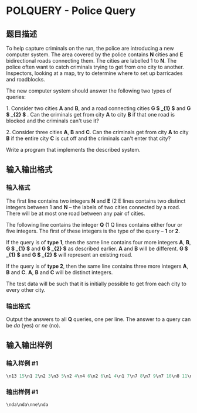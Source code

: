 # POLQUERY - Police Query

## 题目描述

To help capture criminals on the run, the police are introducing a new computer system. The area covered by the police contains **N** cities and **E** bidirectional roads connecting them. The cities are labelled 1 to **N**. The police often want to catch criminals trying to get from one city to another. Inspectors, looking at a map, try to determine where to set up barricades and roadblocks.

The new computer system should answer the following two types of queries:

1\. Consider two cities **A** and **B**, and a road connecting cities **G $ _{1} $** and **G $ _{2} $** . Can the criminals get from city **A** to city **B** if that one road is blocked and the criminals can't use it?

2\. Consider three cities **A**, **B** and **C**. Can the criminals get from city **A** to city **B** if the entire city **C** is cut off and the criminals can't enter that city?

Write a program that implements the described system.

## 输入输出格式

### 输入格式

The first line contains two integers **N** and **E** (2 E lines contains two distinct integers between 1 and **N** – the labels of two cities connected by a road. There will be at most one road between any pair of cities.

The following line contains the integer **Q** (1 Q lines contains either four or five integers. The first of these integers is the type of the query – **1** or **2**.

If the query is of **type 1**, then the same line contains four more integers **A**, **B**, **G $ _{1} $** and **G $ _{2} $** as described earlier. **A** and **B** will be different. **G $ _{1} $** and **G $ _{2} $** will represent an existing road.

If the query is of **type 2**, then the same line contains three more integers **A**, **B** and **C**. **A**, **B** and **C** will be distinct integers.

The test data will be such that it is initially possible to get from each city to every other city.

### 输出格式

Output the answers to all **Q** queries, one per line. The answer to a query can be _da_ (yes) or _ne_ (no).

## 输入输出样例

### 输入样例 #1

```cpp
\n13 15\n1 2\n2 3\n3 5\n2 4\n4 6\n2 6\n1 4\n1 7\n7 8\n7 9\n7 10\n8 11\n8 12\n9 12\n12 13\n5\n1 5 13 1 2\n1 6 2 1 4\n1 13 6 7 8\n2 13 6 7\n2 13 6 8\n\n
```


### 输出样例 #1

```cpp
\nda\nda\nne\nda
```


